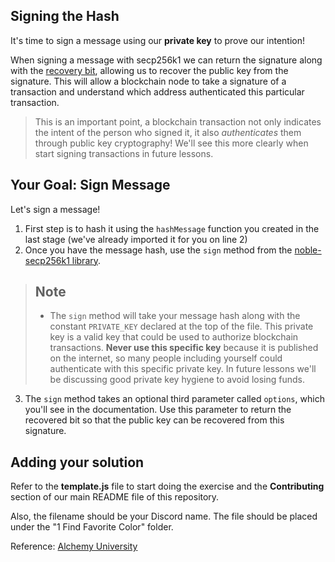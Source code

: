 ## Signing the Hash

It's time to sign a message using our  **private key**  to prove our intention!

When signing a message with secp256k1 we can return the signature along with the  [recovery bit](https://cryptobook.nakov.com/digital-signatures/ecdsa-sign-verify-messages#ecdsa-public-key-recovery-from-signature), allowing us to recover the public key from the signature. This will allow a blockchain node to take a signature of a transaction and understand which address authenticated this particular transaction.

> This is an important point, a blockchain transaction not only indicates the intent of the person who signed it, it also  _authenticates_  them through public key cryptography! We'll see this more clearly when start signing transactions in future lessons.

## Your Goal: Sign Message

Let's sign a message!

1.  First step is to hash it using the  `hashMessage`  function you created in the last stage (we've already imported it for you on line 2)
2.  Once you have the message hash, use the  `sign`  method from the  [noble-secp256k1 library](https://github.com/paulmillr/noble-secp256k1/tree/1.7.1#signmsghash-privatekey).

> ## Note
> 
> -   The  `sign`  method will take your message hash along with the constant  `PRIVATE_KEY`  declared at the top of the file. This private key is a valid key that could be used to authorize blockchain transactions.  **Never use this specific key**  because it is published on the internet, so many people including yourself could authenticate with this specific private key. In future lessons we'll be discussing good private key hygiene to avoid losing funds.

3.  The  `sign`  method takes an optional third parameter called  `options`, which you'll see in the documentation. Use this parameter to return the recovered bit so that the public key can be recovered from this signature.

## Adding your solution

Refer to the **template.js** file to start doing the exercise and the **Contributing** section of our main README file of this repository.

Also, the filename should be your Discord name. The file should be placed under the "1 Find Favorite Color" folder. 

Reference: [Alchemy University](https://university.alchemy.com/course/ethereum/sc/631631e2d13b2d24e60dcceb/stage/631697a65e3e3cb715cc63e4)